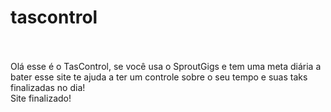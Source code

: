 # tascontrol<br><br>

Olá esse é o TasControl, se você usa o SproutGigs e tem uma meta diária a bater esse site te ajuda a ter um controle sobre o seu tempo e suas taks finalizadas no dia!<br>
Site finalizado!

